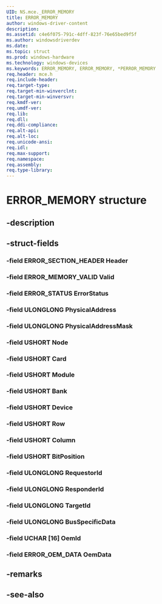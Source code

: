 ```yaml
---
UID: NS.mce._ERROR_MEMORY
title: ERROR_MEMORY
author: windows-driver-content
description: 
ms.assetid: c4e6f075-791c-4dff-823f-76e65bed9f5f
ms.author: windowsdriverdev
ms.date: 
ms.topic: struct
ms.prod: windows-hardware
ms.technology: windows-devices
ms.keywords: ERROR_MEMORY, ERROR_MEMORY, *PERROR_MEMORY
req.header: mce.h
req.include-header:
req.target-type:
req.target-min-winverclnt:
req.target-min-winversvr:
req.kmdf-ver:
req.umdf-ver:
req.lib:
req.dll:
req.ddi-compliance:
req.alt-api:
req.alt-loc:
req.unicode-ansi:
req.idl:
req.max-support:
req.namespace:
req.assembly:
req.type-library:
---
```


# ERROR_MEMORY structure

## -description



## -struct-fields

### -field ERROR_SECTION_HEADER Header			
 	
### -field ERROR_MEMORY_VALID Valid			
 	
### -field ERROR_STATUS ErrorStatus			
 	
### -field ULONGLONG PhysicalAddress			
 	
### -field ULONGLONG PhysicalAddressMask			
 	
### -field USHORT Node			
 	
### -field USHORT Card			
 	
### -field USHORT Module			
 	
### -field USHORT Bank			
 	
### -field USHORT Device			
 	
### -field USHORT Row			
 	
### -field USHORT Column			
 	
### -field USHORT BitPosition			
 	
### -field ULONGLONG RequestorId			
 	
### -field ULONGLONG ResponderId			
 	
### -field ULONGLONG TargetId			
 	
### -field ULONGLONG BusSpecificData			
 	
### -field UCHAR [16] OemId			
 	
### -field ERROR_OEM_DATA OemData			
 	
## -remarks

## -see-also